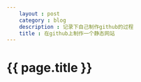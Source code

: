 ```yaml
---
    layout : post 
    category : blog
    description : 记录下自己制作github的过程 
    title : 在github上制作一个静态网站 
---
```


# {{ page.title  }} 




